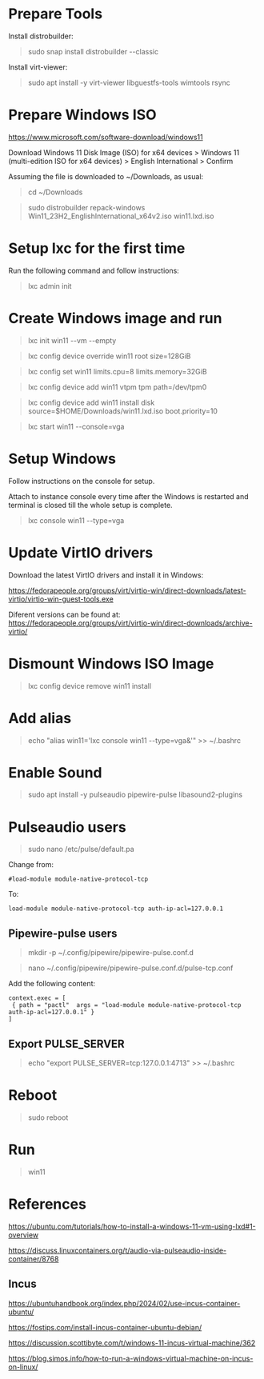 # Prepare Tools

Install distrobuilder:

> sudo snap install distrobuilder --classic

Install virt-viewer:

> sudo apt install -y virt-viewer libguestfs-tools wimtools rsync

# Prepare Windows ISO

https://www.microsoft.com/software-download/windows11

Download Windows 11 Disk Image (ISO) for x64 devices > Windows 11 (multi-edition ISO for x64 devices) > English International > Confirm

Assuming the file is downloaded to ~/Downloads, as usual:

> cd ~/Downloads

> sudo distrobuilder repack-windows Win11_23H2_EnglishInternational_x64v2.iso win11.lxd.iso

# Setup lxc for the first time

Run the following command and follow instructions:

> lxc admin init

# Create Windows image and run

> lxc init win11 --vm --empty

> lxc config device override win11 root size=128GiB

> lxc config set win11 limits.cpu=8 limits.memory=32GiB

> lxc config device add win11 vtpm tpm path=/dev/tpm0

> lxc config device add win11 install disk source=$HOME/Downloads/win11.lxd.iso boot.priority=10

> lxc start win11 --console=vga

# Setup Windows

Follow instructions on the console for setup.

Attach to instance console every time after the Windows is restarted and terminal is closed till the whole setup is complete.

> lxc console win11 --type=vga

# Update VirtIO drivers

Download the latest VirtIO drivers and install it in Windows:

https://fedorapeople.org/groups/virt/virtio-win/direct-downloads/latest-virtio/virtio-win-guest-tools.exe

Diferent versions can be found at: https://fedorapeople.org/groups/virt/virtio-win/direct-downloads/archive-virtio/

# Dismount Windows ISO Image

> lxc config device remove win11 install

# Add alias

> echo "alias win11='lxc console win11 --type=vga&'" >> ~/.bashrc

# Enable Sound

> sudo apt install -y pulseaudio pipewire-pulse libasound2-plugins

# Pulseaudio users

> sudo nano /etc/pulse/default.pa

Change from:

```
#load-module module-native-protocol-tcp
```

To:

```
load-module module-native-protocol-tcp auth-ip-acl=127.0.0.1
```

## Pipewire-pulse users

> mkdir -p ~/.config/pipewire/pipewire-pulse.conf.d

> nano ~/.config/pipewire/pipewire-pulse.conf.d/pulse-tcp.conf

Add the following content:

```
context.exec = [
 { path = "pactl"  args = "load-module module-native-protocol-tcp auth-ip-acl=127.0.0.1" }
]
```

## Export PULSE_SERVER

> echo "export PULSE_SERVER=tcp:127.0.0.1:4713" >> ~/.bashrc

# Reboot

> sudo reboot

# Run

> win11

# References

https://ubuntu.com/tutorials/how-to-install-a-windows-11-vm-using-lxd#1-overview

https://discuss.linuxcontainers.org/t/audio-via-pulseaudio-inside-container/8768

## Incus

https://ubuntuhandbook.org/index.php/2024/02/use-incus-container-ubuntu/

https://fostips.com/install-incus-container-ubuntu-debian/

https://discussion.scottibyte.com/t/windows-11-incus-virtual-machine/362

https://blog.simos.info/how-to-run-a-windows-virtual-machine-on-incus-on-linux/